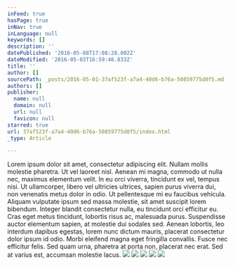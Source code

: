 ```yaml
---
inFeed: true
hasPage: true
inNav: true
inLanguage: null
keywords: []
description: ''
datePublished: '2016-05-08T17:08:28.802Z'
dateModified: '2016-05-03T16:59:46.833Z'
title: ''
author: []
sourcePath: _posts/2016-05-01-37af523f-a7a4-40d6-b76a-50859775d0f5.md
authors: []
publisher:
  name: null
  domain: null
  url: null
  favicon: null
starred: true
url: 37af523f-a7a4-40d6-b76a-50859775d0f5/index.html
_type: Article

---
```

Lorem ipsum dolor sit amet, consectetur adipiscing elit. Nullam mollis molestie pharetra. Ut vel laoreet nisl. Aenean mi magna, commodo ut nulla nec, maximus elementum velit. In eu orci viverra, tincidunt ex vel, tempus nisi. Ut ullamcorper, libero vel ultricies ultrices, sapien purus viverra dui, non venenatis metus dolor in odio. Ut pellentesque mi eu faucibus vehicula. Aliquam vulputate ipsum sed massa molestie, sit amet suscipit lorem bibendum. Integer blandit consectetur nulla, eu tincidunt orci efficitur eu. Cras eget metus tincidunt, lobortis risus ac, malesuada purus. Suspendisse auctor elementum sapien, at molestie dui sodales sed. Aenean lobortis, leo interdum dapibus egestas, lorem nunc dictum mauris, placerat consectetur dolor ipsum id odio. Morbi eleifend magna eget fringilla convallis. Fusce nec efficitur felis. Sed quam urna, pharetra at porta non, placerat nec erat. Sed at varius est, accumsan molestie lacus.
![](https://the-grid-user-content.s3-us-west-2.amazonaws.com/4febca1d-5f71-42ee-81f1-6f2983ff5650.jpg)
![](https://the-grid-user-content.s3-us-west-2.amazonaws.com/f69d76bc-34f5-4c95-aefe-9f16a448d35e.jpg)
![](https://the-grid-user-content.s3-us-west-2.amazonaws.com/485eda4e-4cd2-4290-8a25-cbc17633588a.jpg)
![](https://the-grid-user-content.s3-us-west-2.amazonaws.com/a341bd91-db0e-4bfe-9867-658b6d9c972e.jpg)
![](https://the-grid-user-content.s3-us-west-2.amazonaws.com/0357bbc8-5671-48a3-a7c5-247e8f04ce8b.jpg)